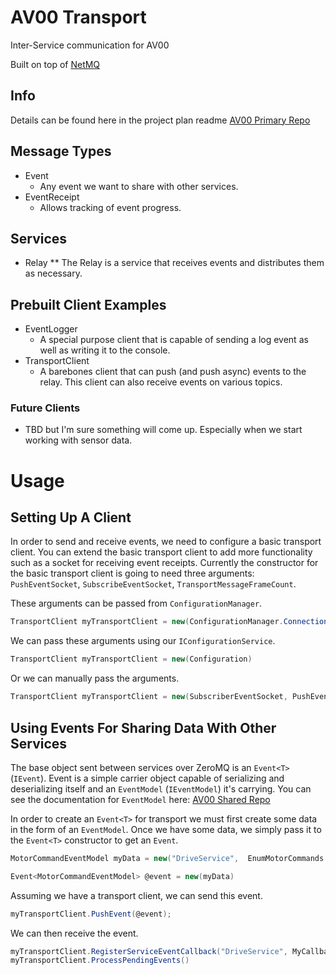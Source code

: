 # AV00 Transport
Inter-Service communication for AV00

Built on top of [NetMQ](https://netmq.readthedocs.io/en/latest/)

## Info
Details can be found here in the project plan readme
[AV00 Primary Repo](https://github.com/kelceydamage/AV00)

## Message Types
* Event
    * Any event we want to share with other services.
* EventReceipt
    * Allows tracking of event progress.

## Services
* Relay
** The Relay is a service that receives events and distributes them as necessary.

## Prebuilt Client Examples
* EventLogger
    * A special purpose client that is capable of sending a log event as well as writing it to the console.
* TransportClient
    * A barebones client that can push (and push async) events to the relay. This client can also receive events on various topics.

### Future Clients
* TBD but I'm sure something will come up. Especially when we start working with sensor data.

# Usage

## Setting Up A Client
In order to send and receive events, we need to configure a basic transport client. You can extend the basic transport client to add more functionality such as a socket for receiving event receipts. Currently the constructor for the basic transport client is going to need three arguments: `PushEventSocket`, `SubscribeEventSocket`, `TransportMessageFrameCount`.

These arguments can be passed from `ConfigurationManager`.
```c#
TransportClient myTransportClient = new(ConfigurationManager.ConnectionStrings, ConfigurationManager.AppSettings);
```

We can pass these arguments using our `IConfigurationService`.
```c#
TransportClient myTransportClient = new(Configuration)
```

Or we can manually pass the arguments.
```c#
TransportClient myTransportClient = new(SubscriberEventSocket, PushEventSocket, TransportMessageFrameCount)
```

## Using Events For Sharing Data With Other Services
The base object sent between services over ZeroMQ is an `Event<T>` (`IEvent`). Event is a simple carrier object capable of serializing and deserializing itself and an `EventModel` (`IEventModel`) it's carrying. You can see the documentation for `EventModel` here: [AV00 Shared Repo](https://github.com/kelceydamage/AV00-Shared)

In order to create an `Event<T>` for transport we must first create some data in the form of an `EventModel`. Once we have some data, we simply pass it to the `Event<T>` constructor to get an `Event`.
```c#
MotorCommandEventModel myData = new("DriveService",  EnumMotorCommands.Move, MotorDirection.Forwards, 1024)

Event<MotorCommandEventModel> @event = new(myData)
```

Assuming we have a transport client, we can send this event.
```c#
myTransportClient.PushEvent(@event);
```

We can then receive the event.
```c#
myTransportClient.RegisterServiceEventCallback("DriveService", MyCallbackFunction);
myTransportClient.ProcessPendingEvents()
```
